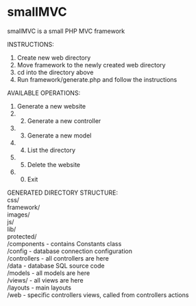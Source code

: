 smallMVC
========

smallMVC is a small PHP MVC framework

INSTRUCTIONS:<br />
1. Create new web directory<br />
2. Move framework to the newly created web directory<br />
3. cd into the directory above<br />
4. Run framework/generate.php and follow the instructions<br />

AVAILABLE OPERATIONS:<br />
1. Generate a new website<br />
2. 2. Generate a new controller<br />
3. 3. Generate a new model<br />
4. 4. List the directory<br />
5. 5. Delete the website<br />
6. 0. Exit<br />

GENERATED DIRECTORY STRUCTURE:<br />
css/<br />
framework/<br />
images/<br />
js/<br />
lib/<br />
protected/<br />
         /components     - contains Constants class<br />
         /config         - database connection configuration<br />
         /controllers    - all controllers are here<br />
         /data           - database SQL source code<br />
         /models         - all models are here<br />
         /views/         - all views are here<br />
               /layouts  - main layouts<br />
               /web      - specific controllers views, called from controllers actions<br />
